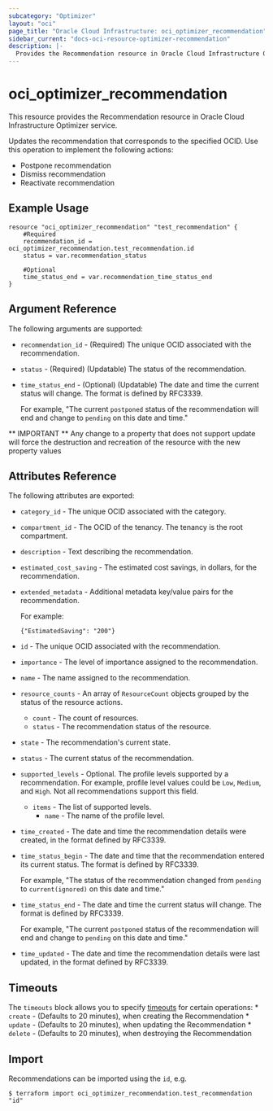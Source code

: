 ```yaml
---
subcategory: "Optimizer"
layout: "oci"
page_title: "Oracle Cloud Infrastructure: oci_optimizer_recommendation"
sidebar_current: "docs-oci-resource-optimizer-recommendation"
description: |-
  Provides the Recommendation resource in Oracle Cloud Infrastructure Optimizer service
---
```


# oci_optimizer_recommendation
This resource provides the Recommendation resource in Oracle Cloud Infrastructure Optimizer service.

Updates the recommendation that corresponds to the specified OCID.
Use this operation to implement the following actions:

  * Postpone recommendation
  * Dismiss recommendation
  * Reactivate recommendation


## Example Usage

```hcl
resource "oci_optimizer_recommendation" "test_recommendation" {
	#Required
	recommendation_id = oci_optimizer_recommendation.test_recommendation.id
	status = var.recommendation_status

	#Optional
	time_status_end = var.recommendation_time_status_end
}
```

## Argument Reference

The following arguments are supported:

* `recommendation_id` - (Required) The unique OCID associated with the recommendation.
* `status` - (Required) (Updatable) The status of the recommendation.
* `time_status_end` - (Optional) (Updatable) The date and time the current status will change. The format is defined by RFC3339.

	For example, "The current `postponed` status of the recommendation will end and change to `pending` on this date and time." 


** IMPORTANT **
Any change to a property that does not support update will force the destruction and recreation of the resource with the new property values

## Attributes Reference

The following attributes are exported:

* `category_id` - The unique OCID associated with the category.
* `compartment_id` - The OCID of the tenancy. The tenancy is the root compartment.
* `description` - Text describing the recommendation.
* `estimated_cost_saving` - The estimated cost savings, in dollars, for the recommendation.
* `extended_metadata` - Additional metadata key/value pairs for the recommendation.

	For example:

	`{"EstimatedSaving": "200"}` 
* `id` - The unique OCID associated with the recommendation.
* `importance` - The level of importance assigned to the recommendation.
* `name` - The name assigned to the recommendation.
* `resource_counts` - An array of `ResourceCount` objects grouped by the status of the resource actions.
	* `count` - The count of resources.
	* `status` - The recommendation status of the resource.
* `state` - The recommendation's current state.
* `status` - The current status of the recommendation.
* `supported_levels` - Optional. The profile levels supported by a recommendation. For example, profile level values could be `Low`, `Medium`, and `High`. Not all recommendations support this field. 
	* `items` - The list of supported levels.
		* `name` - The name of the profile level.
* `time_created` - The date and time the recommendation details were created, in the format defined by RFC3339.
* `time_status_begin` - The date and time that the recommendation entered its current status. The format is defined by RFC3339.

	For example, "The status of the recommendation changed from `pending` to `current(ignored)` on this date and time." 
* `time_status_end` - The date and time the current status will change. The format is defined by RFC3339.

	For example, "The current `postponed` status of the recommendation will end and change to `pending` on this date and time." 
* `time_updated` - The date and time the recommendation details were last updated, in the format defined by RFC3339.

## Timeouts

The `timeouts` block allows you to specify [timeouts](https://registry.terraform.io/providers/oracle/oci/latest/docs/guides/changing_timeouts) for certain operations:
	* `create` - (Defaults to 20 minutes), when creating the Recommendation
	* `update` - (Defaults to 20 minutes), when updating the Recommendation
	* `delete` - (Defaults to 20 minutes), when destroying the Recommendation


## Import

Recommendations can be imported using the `id`, e.g.

```
$ terraform import oci_optimizer_recommendation.test_recommendation "id"
```

